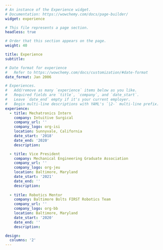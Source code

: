 ```yaml
---
# An instance of the Experience widget.
# Documentation: https://wowchemy.com/docs/page-builder/
widget: experience

# This file represents a page section.
headless: true

# Order that this section appears on the page.
weight: 40

title: Experience
subtitle:

# Date format for experience
#   Refer to https://wowchemy.com/docs/customization/#date-format
date_format: Jan 2006

# Experiences.
#   Add/remove as many `experience` items below as you like.
#   Required fields are `title`, `company`, and `date_start`.
#   Leave `date_end` empty if it's your current employer.
#   Begin multi-line descriptions with YAML's `|2-` multi-line prefix.
experience:
  - title: Mechatronics Intern
    company: Intuitive Surgical
    company_url: ''
    company_logo: org-isi
    location: Sunnyvale, California
    date_start: '2018'
    date_end: '2020'
    description:

  - title: Vice President
    company: Mechanical Engineering Graduate Association
    company_url: ''
    company_logo: org-jeu
    location: Baltimore, Maryland
    date_start: '2021'
    date_end: ''
    description: 
  
  - title: Robotics Mentor
    company: Baltimore Bolts FIRST Robotics Team
    company_url: ''
    company_logo: org-bb 
    location: Baltimore, Maryland
    date_start: '2020'
    date_end: ''
    description: 

design:
  columns: '2'
---
```

